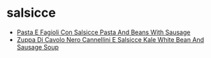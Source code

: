 # salsicce

 * [Pasta E Fagioli Con Salsicce Pasta And Beans With Sausage](index/p/pasta-e-fagioli-con-salsicce-pasta-and-beans-with-sausage-351989.json)
 * [Zuppa Di Cavolo Nero Cannellini E Salsicce Kale White Bean And Sausage Soup](index/z/zuppa-di-cavolo-nero-cannellini-e-salsicce-kale-white-bean-and-sausage-soup-363386.json)
